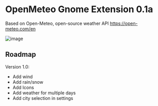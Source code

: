 # OpenMeteo Gnome Extension 0.1a

Based on Open-Meteo, open-source weather API https://open-meteo.com/en

![image](https://user-images.githubusercontent.com/5132976/202988600-bcaa8e76-b7b4-4a6c-bb30-ec9ea7360c6c.png)

## Roadmap 

Version 1.0:

- Add wind
- Add rain/snow
- Add Icons
- Add weather for multiple days
- Add city selection in settings 

